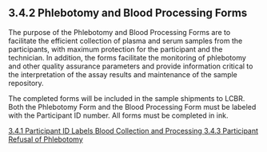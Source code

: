 ## 3.4.2 Phlebotomy and Blood Processing Forms

The purpose of the Phlebotomy and Blood Processing Forms are to facilitate the efficient collection of plasma and serum samples from the participants, with maximum protection for the participant and the technician. In addition, the forms facilitate the monitoring of phlebotomy and other quality assurance parameters and provide information critical to the interpretation of the assay results and maintenance of the sample repository.

The completed forms will be included in the sample shipments to LCBR.  Both the Phlebotomy Form and the Blood Processing Form must be labeled with the Participant ID number.  All forms must be completed in ink.


<div class="center">
<div class="btn-group">
  <a href=":pages_path:/manuals/blood-collection-processing/3-04-01-ppt-id-labels.md" class="btn btn-default">
    <span class="glyphicon glyphicon-chevron-left"></span>
    3.4.1 Participant ID Labels
  </a>

  <a href=":pages_path:/manuals/blood-collection-processing" class="btn btn-default">
    <span class="glyphicon glyphicon-chevron-up"></span>
    Blood Collection and Processing
  </a>

  <a href=":pages_path:/manuals/blood-collection-processing/3-04-03-ppt-refusal.md" class="btn btn-success">
    3.4.3 Participant Refusal of Phlebotomy
    <span class="glyphicon glyphicon-chevron-right"></span>
  </a>
</div>
</div>

